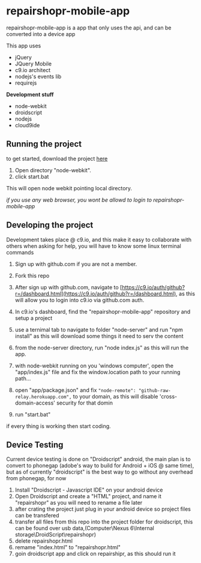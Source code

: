 # repairshopr-mobile-app
repairshopr-mobile-app is a app that only uses the api, and can be converted into a device app

This app uses 

*  jQuery
*  JQuery Mobile
*  c9.io architect
*  nodejs's events lib
*  requirejs

__Development stuff__
*  node-webkit
*  droidscript
*  nodejs
*  cloud9ide

Running the project
---

to get started, download the project [here](https://github.com/bmatusiak/repairshopr-mobile-app/archive/master.zip)

1. Open directory "node-webkit".
2. click start.bat

This will open node webkit pointing local directory.

*if you use any web browser, you wont be allowd to login to repairshopr-mobile-app*


Developing the project
----


Development takes place @ c9.io, and this make it easy to collaborate with others when asking for help, you will have to know some linux terminal commands

1. Sign up with github.com if you are not a member.
2. Fork this repo
3. After sign up with github.com, navigate to [https://c9.io/auth/github?r=/dashboard.html](https://c9.io/auth/github?r=/dashboard.html), as this will allow you to login into c9.io via github.com auth.
4. In c9.io's dashboard, find the "repairshopr-mobile-app" repository and setup a project
5. use a ternimal tab to navigate to folder "node-server" and run "npm install" as this will download some things it need to serv the content
6. from the node-server directory, run "node index.js" as this will run the app.

7. with node-webkit running on you 'windows computer', open the "app/index.js" file and fix the window.location path to your running path... 
8. open "app/package.json" and fix `"node-remote": "github-raw-relay.herokuapp.com",` to your domain, as this will disable 'cross-domain-access' security for that domin
9. run "start.bat" 

if every thing is working then start coding.


Device Testing
----

Current device testing is done on "Droidscript" android,
the main plan is to convert to phonegap (adobe's way to build for Android + iOS @ same time),
but as of currently "droidscript" is the best way to go without any overhead from phonegap, for now

1. Install "Droidscript - Javascript IDE" on your android device
2. Open Droidscript and create a "HTML" project, and name it "repairshopr" as you will need to rename a file later
3. after crating the project just plug in your android device so project files can be transfered
4. transfer all files from this repo into the project folder for droidscript, this can be found over usb data,(Computer\Nexus 6\Internal storage\DroidScript\repairshopr)
5. delete repairshopr.html
5. remame "index.html" to "repairshopr.html"
6. goin droidscript app and click on repairshipr, as this should run it



